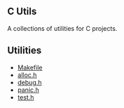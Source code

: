 C Utils
---

A collections of utilities for C projects.

## Utilities

* [Makefile](https://shikaan.github.io/c-utils/Makefile)
* [alloc.h](https://shikaan.github.io/c-utils/alloc.h)
* [debug.h](https://shikaan.github.io/c-utils/debug.h)
* [panic.h](https://shikaan.github.io/c-utils/panic.h)
* [test.h](https://shikaan.github.io/c-utils/test.h)
